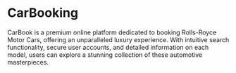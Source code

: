 # CarBooking
CarBook is a premium online platform dedicated to booking Rolls-Royce Motor Cars, offering an unparalleled luxury experience. With intuitive search functionality, secure user accounts, and detailed information on each model, users can explore a stunning collection of these automotive masterpieces.
